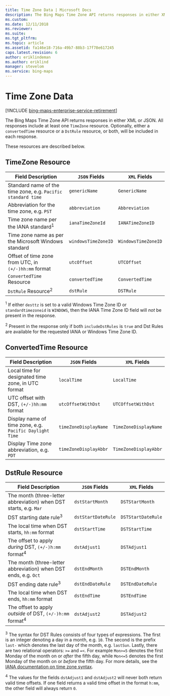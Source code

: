 ```yaml
---
title: Time Zone Data | Microsoft Docs
description: The Bing Maps Time Zone API returns responses in either XML or JSON. All responses include at least one TimeZone resource.
ms.custom: 
ms.date: 12/11/2018
ms.reviewer: 
ms.suite: 
ms.tgt_pltfrm: 
ms.topic: article
ms.assetid: fa146e18-716a-49b7-88b3-17f78e617245
caps.latest.revision: 6
author: eriklindeman
ms.author: eriklind
manager: stevelom
ms.service: bing-maps
---
```


# Time Zone Data

[!INCLUDE [bing-maps-enterprise-service-retirement](../../includes/bing-maps-enterprise-service-retirement.md)]

The Bing Maps Time Zone API returns responses in either XML or JSON. All responses include at least one `TimeZone` resource. Optionally, either a `convertedTime` resource or a `DstRule` resource, or both, will be included in each response. 

These resources are described below.

## __TimeZone__ Resource

|Field Description  |`JSON` Fields | `XML` Fields |
|---------|---------|---------|     
|Standard name of the time zone, e.g. `Pacific standard time`	|`genericName` |	`GenericName` |
|Abbreviation for the time zone, e.g. `PST` | `abbreviation` | `Abbreviation`|
|Time zone name per the IANA standard<sup>1</sup>|	`ianaTimeZoneId`|`IANATimeZoneID`|
|Time zone name as per the Microsoft Windows standard| `windowsTimeZoneID`|	`WindowsTimeZoneID`|
|Offset of time zone from UTC, in `(+/-)hh:mm` format | `utcOffset`| `UTCOffset`|
| `ConvertedTime` Resource | `convertedTime` | `ConvertedTime` |
| `DstRule` Resource<sup>2</sup> | `dstRule` | `DSTRule` | 

<sup>1</sup> If either `desttz` is set to a valid Windows Time Zone ID or `standardtimezoneid` is `WINDOWS`, then the IANA Time Zone ID field will *not* be present in the response.
 
<sup>2</sup> Present in the response only if both `includeDstRules` is `true` and Dst Rules are available for the requested IANA or Windows Time Zone ID.

## __ConvertedTime__ Resource

|Field Description  |`JSON` Fields | `XML` Fields|
|---------|---------|---------|
|Local time for designated time zone, in UTC format |	`localTime`|	`LocalTime`|
| UTC offset with DST, `(+/-)hh:mm` format | `utcOffsetWithDst`| `UTCOffsetWithDst`|
| Display name of time zone, e.g. `Pacific Daylight Time` | `timeZoneDisplayName` | `TimeZoneDisplayName` |
| Display Time zone abbreviation, e.g. `PDT` | `timeZoneDisplayAbbr` | `TimeZoneDisplayAbbr`|

## __DstRule__ Resource

|Field Description  |`JSON` Fields | `XML` Fields|
|---------|---------|---------|
|The month (three-letter abbreviation) when DST starts, e.g. `Mar` | `dstStartMonth` | `DSTStartMonth` |
|DST starting date rule<sup>3</sup> | `dstStartDateRule` | `DSTStartDateRule` |
|The local time when DST starts, `hh:mm` format | `dstStartTime` | `DSTStartTime` |
|The offset to apply *during* DST, `(+/-)h:mm` format<sup>4</sup> | `dstAdjust1` | `DSTAdjust1` |
|The month (three-letter abbreviation) when DST ends, e.g. `Oct` | `dstEndMonth` | `DSTEndMonth` |
|DST ending date rule<sup>3</sup> | `dstEndDateRule` | `DSTEndDateRule` |
|The local time when DST ends, `hh:mm` format | `dstEndTime` | `DSTEndTime` |
|The offset to apply *outside* of DST, `(+/-)h:mm` format<sup>4</sup>  | `dstAdjust2` | `DSTAdjust2`|

<sup>3</sup> The syntax for DST Rules consists of four types of expressions. The first is an integer denoting a day in a month, e.g. `10`. The second is the prefix `last-` which denotes the last day of the month, e.g. `lastSun`. Lastly, there are two relational operators: `>=` and `=<`. For example `Mon>=5` denotes the first Monday of the month on or *after* the fifth day, while `Mon<=5` denotes the first Monday of the month on or *before* the fifth day. For more details, see the [IANA documentation on time zone syntax]( https://data.iana.org/time-zones/tz-how-to.html).

<sup>4</sup> The values for the fields `dstAdjust1` and `dstAdjust2` will never both return valid time offsets. If one field returns a valid time offset in the format `h:mm`, the other field will always return `0`.  

